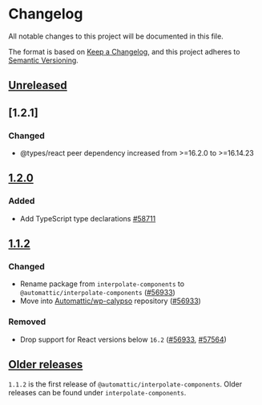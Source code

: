 # Changelog

All notable changes to this project will be documented in this file.

The format is based on [Keep a Changelog](https://keepachangelog.com/en/1.0.0/),
and this project adheres to [Semantic Versioning](https://semver.org/spec/v2.0.0.html).

## [Unreleased]

## [1.2.1]

### Changed
- @types/react peer dependency increased from >=16.2.0 to >=16.14.23

## [1.2.0]

### Added

- Add TypeScript type declarations [#58711](https://github.com/Automattic/wp-calypso/pull/58711)

## [1.1.2]

### Changed

- Rename package from `interpolate-components` to `@automattic/interpolate-components` ([#56933](https://github.com/Automattic/wp-calypso/pull/56933))
- Move into [Automattic/wp-calypso](https://github.com/Automattic/wp-calypso/tree/trunk/packages/interpolate-components) repository ([#56933](https://github.com/Automattic/wp-calypso/pull/56933))

### Removed

- Drop support for React versions below `16.2` ([#56933](https://github.com/Automattic/wp-calypso/pull/56933), [#57564](https://github.com/Automattic/wp-calypso/pull/57564))

## [Older releases]

`1.1.2` is the first release of `@automattic/interpolate-components`. Older releases can be found
under `interpolate-components`.

[unreleased]: https://github.com/Automattic/wp-calypso/tree/HEAD/packages/interpolate-components
[1.2.0]: https://github.com/Automattic/wp-calypso/tree/%40automattic/interpolate-components%401.2.0/packages/interpolate-components
[1.1.2]: https://github.com/Automattic/wp-calypso/tree/%40automattic/interpolate-components%401.1.2/packages/interpolate-components
[older releases]: https://github.com/Automattic/interpolate-components
